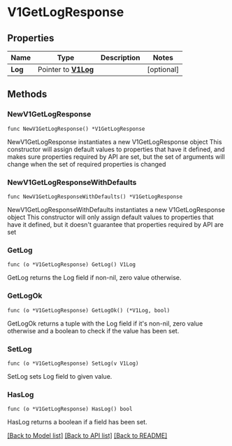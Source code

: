 # V1GetLogResponse

## Properties

Name | Type | Description | Notes
------------ | ------------- | ------------- | -------------
**Log** | Pointer to [**V1Log**](V1Log.md) |  | [optional] 

## Methods

### NewV1GetLogResponse

`func NewV1GetLogResponse() *V1GetLogResponse`

NewV1GetLogResponse instantiates a new V1GetLogResponse object
This constructor will assign default values to properties that have it defined,
and makes sure properties required by API are set, but the set of arguments
will change when the set of required properties is changed

### NewV1GetLogResponseWithDefaults

`func NewV1GetLogResponseWithDefaults() *V1GetLogResponse`

NewV1GetLogResponseWithDefaults instantiates a new V1GetLogResponse object
This constructor will only assign default values to properties that have it defined,
but it doesn't guarantee that properties required by API are set

### GetLog

`func (o *V1GetLogResponse) GetLog() V1Log`

GetLog returns the Log field if non-nil, zero value otherwise.

### GetLogOk

`func (o *V1GetLogResponse) GetLogOk() (*V1Log, bool)`

GetLogOk returns a tuple with the Log field if it's non-nil, zero value otherwise
and a boolean to check if the value has been set.

### SetLog

`func (o *V1GetLogResponse) SetLog(v V1Log)`

SetLog sets Log field to given value.

### HasLog

`func (o *V1GetLogResponse) HasLog() bool`

HasLog returns a boolean if a field has been set.


[[Back to Model list]](../README.md#documentation-for-models) [[Back to API list]](../README.md#documentation-for-api-endpoints) [[Back to README]](../README.md)


